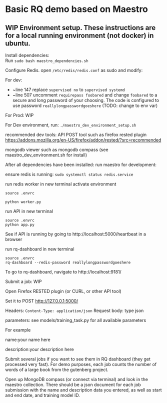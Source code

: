 # Basic RQ demo based on Maestro

## WIP Environment setup.  These instructions are for a local running environment (not docker) in ubuntu.   
Install dependencies:   
Run 
`sudo bash maestro_dependencies.sh`

Configure Redis.  open `/etc/redis/redis.conf` as sudo and modify:

For dev:
* ~line 147 replace `supervised no` to `supervised systemd`
* ~line 507 uncomment `requirepass foobared` and change `foobared` to a secure and long password of your choosing.  The code is configured to use password `reallylongpasswordgoeshere` (TODO:  change to env var) 

For Prod:  WIP

For Dev environment, run:
`./maestro_dev_environment_setup.sh`

recommended dev tools:
API POST tool such as firefox rested plugin  
https://addons.mozilla.org/en-US/firefox/addon/rested/?src=recommended

mongodb viewer such as mongodb compass  (see maestro_dev_environment.sh for install)


After all dependencies have been installed:  run maestro for development:

ensure redis is running:
`sudo systemctl status redis.service`

run redis worker in new terminal
activate environment

`source .envrc`

`python worker.py`

run API in new terminal
```
source .envrc
python app.py
```

See if API is running by going to http://localhost:5000/heartbeat in a browser


run rq-dashboard in new terminal
```
source .envrc
rq-dashboard --redis-password reallylongpasswordgoeshere
```

To go to rq-dashboard,  navigate to http://localhost:9181/


Submit a job:  WIP

Open Firefox RESTED plugin (or CURL, or other API tool)

Set it to POST  http://127.0.0.1:5000/

Headers:  `Content-Type: application/json`
Request body: type json

parameters:  see models/training_task.py for all available parameters

For example

name:your name here

description:your description here

Submit several jobs if you want to see them in RQ dashboard (they get processed very fast).  For demo purposes,  each job counts the number of words of a large book from the gutenberg project.

Open up MongoDB compass (or connect via terminal)  and look in the maestro collection.   There should be a json document for each job submission with the name and description data you entered,  as well as start and end date, and training model ID.



